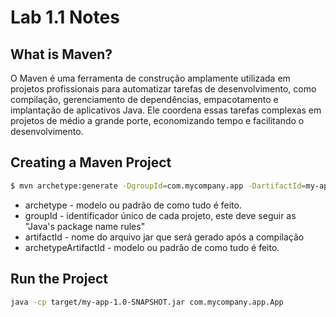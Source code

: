 # Lab 1.1 Notes

## What is Maven?

O Maven é uma ferramenta de construção amplamente utilizada em projetos profissionais para automatizar tarefas de desenvolvimento, como compilação, gerenciamento de dependências, empacotamento e implantação de aplicativos Java. Ele coordena essas tarefas complexas em projetos de médio a grande porte, economizando tempo e facilitando o desenvolvimento. 

## Creating a Maven Project
``` bash
$ mvn archetype:generate -DgroupId=com.mycompany.app -DartifactId=my-app - DarchetypeArtifactId=maven-archetype-quickstart -DinteractiveMode=false
```

- archetype - modelo ou padrão de como tudo é feito.
- groupId - identificador único de cada projeto, este deve seguir as "Java's package name rules"
- artifactId - nome do arquivo jar que será gerado após a compilação 
- archetypeArtifactId - modelo ou padrão de como tudo é feito.


## Run the Project

``` bash
java -cp target/my-app-1.0-SNAPSHOT.jar com.mycompany.app.App
```